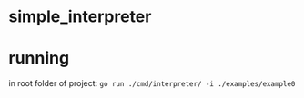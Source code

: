 # simple_interpreter



# running

in root folder of project: `go run ./cmd/interpreter/ -i ./examples/example0`